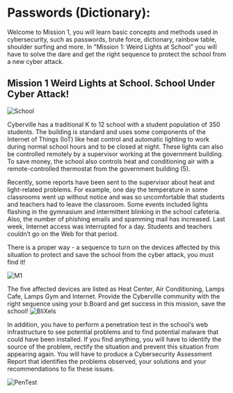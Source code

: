 # Passwords (Dictionary): 

Welcome to Mission 1, you will learn basic concepts and methods used in cybersecurity, such as passwords, brute force, dictionary, rainbow table, shoulder surfing and more. In "Mission 1: Weird Lights at School" you will have to solve the dare and get the right sequence to protect the school from a new cyber attack.

## Mission 1 Weird Lights at School.  School Under Cyber Attack!

![School](https://github.com/Brilliant-Labs/code-dev/blob/main/bboard-tutorials-cyberville/Passwords/School.png?raw=true "Image_Bank")

Cyberville has a traditional K to 12 school with a student population of 350 students.  The building is standard and uses some components of the Internet of Things (IoT) like heat control and automatic lighting to work during normal school hours and to be closed at night.  These lights can also be controlled remotely by a supervisor working at the government building.  To save money, the school also controls heat and conditioning air with a remote-controlled thermostat from the government building (5).

Recently, some reports have been sent to the supervisor about heat and light-related problems.  For example, one day the temperature in some classrooms went up without notice and was so uncomfortable that students and teachers had to leave the classroom.  Some events included lights flashing in the gymnasium and intermittent blinking in the school cafeteria.  Also, the number of phishing emails and spamming mail has increased.  Last week, Internet access was interrupted for a day.  Students and teachers couldn’t go on the Web for that period.

There is a proper way - a sequence to turn on the devices affected by this situation to protect and save the school from the cyber attack, you must find it!

![M1](https://github.com/Brilliant-Labs/code-dev/blob/main/bboard-tutorials-cyberville/Passwords/M1.png?raw=true "Mission 1")

The five affected devices are listed as Heat Center, Air Conditioning, Lamps Cafe, Lamps Gym and Internet. Provide the Cyberville community with the right sequence using your b.Board and get success in this mission, save the school!
![BliXels](https://github.com/Brilliant-Labs/code-dev/blob/main/bboard-tutorials-cyberville/Passwords/BliXels.png?raw=true "BliXels")

In addition, you have to perform a penetration test in the school‘s web infrastructure to see potential problems and to find potential malware that could have been installed.  If you find anything, you will have to identify the source of the problem, rectify the situation and prevent this situation from appearing again.  You will have to produce a Cybersecurity Assessment Report that identifies the problems observed, your solutions and your recommendations to fix these issues.

![PenTest](https://github.com/Brilliant-Labs/code-dev/blob/main/bboard-tutorials-cyberville/Passwords/PT.png?raw=true "Penetration Test")